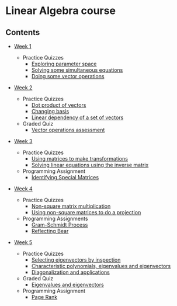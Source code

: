# Linear Algebra course

## Contents
- [Week 1](https://github.com/nikhil-1e9/Mathematics-for-Machine-Learning-Specialization/blob/main/Course%201%20-%20Linear%20Algebra/Week%201) 
  - Practice Quizzes
    - [Exploring parameter space](https://github.com/nikhil-1e9/Mathematics-for-Machine-Learning-Specialization/blob/main/Course%201%20-%20Linear%20Algebra/Week%201/1.%20Practice%20Quiz%20-%20Exploring%20parameter%20space.pdf)
    - [Solving some simultaneous equations](https://github.com/nikhil-1e9/Mathematics-for-Machine-Learning-Specialization/blob/main/Course%201%20-%20Linear%20Algebra/Week%201/2.%20Practice%20Quiz%20-%20Solving%20some%20simultaneous%20equations.pdf)
    - [Doing some vector operations](https://github.com/nikhil-1e9/Mathematics-for-Machine-Learning-Specialization/blob/main/Course%201%20-%20Linear%20Algebra/Week%201/3.%20Practice%20Quiz%20-%20Doing%20some%20vector%20operations.pdf)

- [Week 2](https://github.com/nikhil-1e9/Mathematics-for-Machine-Learning-Specialization/blob/main/Course%201%20-%20Linear%20Algebra/Week%202)
  - Practice Quizzes
    - [Dot product of vectors](https://github.com/nikhil-1e9/Mathematics-for-Machine-Learning-Specialization/blob/main/Course%201%20-%20Linear%20Algebra/Week%202/1.%20Practice%20Quiz%20-%20Dot%20product%20of%20vectors.pdf)
    - [Changing basis](https://github.com/nikhil-1e9/Mathematics-for-Machine-Learning-Specialization/blob/main/Course%201%20-%20Linear%20Algebra/Week%202/2.%20Practice%20Quiz%20-%20Changing%20basis.pdf)
    - [Linear dependency of a set of vectors](https://github.com/nikhil-1e9/Mathematics-for-Machine-Learning-Specialization/blob/main/Course%201%20-%20Linear%20Algebra/Week%202/3.%20Practice%20Quiz%20-%20Linear%20dependency%20of%20a%20set%20of%20vectors.pdf)
  - Graded Quiz
    - [Vector operations assessment](https://github.com/nikhil-1e9/Mathematics-for-Machine-Learning-Specialization/blob/main/Course%201%20-%20Linear%20Algebra/Week%202/Graded%20Quiz%20-%20Vector%20operations%20assessment.pdf)

- [Week 3](https://github.com/nikhil-1e9/Mathematics-for-Machine-Learning-Specialization/blob/main/Course%201%20-%20Linear%20Algebra/Week%203)
  - Practice Quizzes
    - [Using matrices to make transformations](https://github.com/nikhil-1e9/Mathematics-for-Machine-Learning-Specialization/blob/main/Course%201%20-%20Linear%20Algebra/Week%203/1.%20Practice%20Quiz%20-%20Using%20matrices%20to%20make%20transformations.pdf)
    - [Solving linear equations using the inverse matrix](https://github.com/nikhil-1e9/Mathematics-for-Machine-Learning-Specialization/blob/main/Course%201%20-%20Linear%20Algebra/Week%203/2.%20Practice%20Quiz%20-%20Solving%20linear%20equations%20using%20the%20inverse%20matrix.pdf)
  - Programming Assignment
    - [Identifying Special Matrices](https://github.com/nikhil-1e9/Mathematics-for-Machine-Learning-Specialization/blob/main/Course%201%20-%20Linear%20Algebra/Week%203/Programming%20Assignment/IdentifyingSpecialMatrices.ipynb)

- [Week 4](https://github.com/nikhil-1e9/Mathematics-for-Machine-Learning-Specialization/blob/main/Course%201%20-%20Linear%20Algebra/Week%204)
  - Practice Quizzes
    - [Non-square matrix multiplication](https://github.com/nikhil-1e9/Mathematics-for-Machine-Learning-Specialization/blob/main/Course%201%20-%20Linear%20Algebra/Week%204/1.%20Practice%20Quiz%20-%20Non-square%20matrix%20multiplication.pdf)
    - [Using non-square matrices to do a projection](https://github.com/nikhil-1e9/Mathematics-for-Machine-Learning-Specialization/blob/main/Course%201%20-%20Linear%20Algebra/Week%204/2.%20Practice%20Quiz%20-%20Using%20non-square%20matrices%20to%20do%20a%20projection.pdf)
  - Programming Assignments
    - [Gram-Schmidt Process](https://github.com/nikhil-1e9/Mathematics-for-Machine-Learning-Specialization/blob/main/Course%201%20-%20Linear%20Algebra/Week%204/Programming%20Assignments/GramSchmidtProcess.ipynb)
    - [Reflecting Bear](https://github.com/nikhil-1e9/Mathematics-for-Machine-Learning-Specialization/blob/main/Course%201%20-%20Linear%20Algebra/Week%204/Programming%20Assignments/ReflectingBear.ipynb)

- [Week 5](https://github.com/nikhil-1e9/Mathematics-for-Machine-Learning-Specialization/blob/main/Course%201%20-%20Linear%20Algebra/Week%205)
  - Practice Quizzes
    - [Selecting eigenvectors by inspection](https://github.com/nikhil-1e9/Mathematics-for-Machine-Learning-Specialization/blob/main/Course%201%20-%20Linear%20Algebra/Week%205/1.%20Practice%20Quiz%20-%20Selecting%20eigenvectors%20by%20inspection.pdf)
    - [Characteristic polynomials, eigenvalues and eigenvectors](https://github.com/nikhil-1e9/Mathematics-for-Machine-Learning-Specialization/blob/main/Course%201%20-%20Linear%20Algebra/Week%205/2.%20Practice%20Quiz%20-%20Characteristic%20polynomials,%20eigenvalues%20and%20eigenvectors.pdf)
    - [Diagonalization and applications](https://github.com/nikhil-1e9/Mathematics-for-Machine-Learning-Specialization/blob/main/Course%201%20-%20Linear%20Algebra/Week%205/3.%20Practice%20Quiz%20-%20Diagonalisation%20and%20applications.pdf)
  - Graded Quiz
    - [Eigenvalues and eigenvectors](https://github.com/nikhil-1e9/Mathematics-for-Machine-Learning-Specialization/blob/main/Course%201%20-%20Linear%20Algebra/Week%205/Graded%20Quiz%20-%20Eigenvalues%20and%20eigenvectors.pdf)
  - Programming Assignment
    - [Page Rank](https://github.com/nikhil-1e9/Mathematics-for-Machine-Learning-Specialization/blob/main/Course%201%20-%20Linear%20Algebra/Week%205/Programming%20Assignment/PageRank.ipynb)
